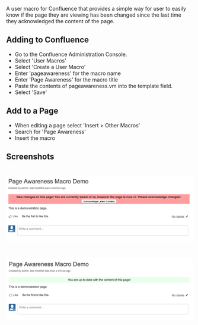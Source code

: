 A user macro for Confluence that provides a simple way for user to easily know if the page they
are viewing has been changed since the last time they acknowledged the content of the page.

## Adding to Confluence

- Go to the Confluence Administration Console.
- Select 'User Macros'
- Select 'Create a User Macro'
- Enter 'pageawareness' for the macro name
- Enter 'Page Awareness' for the macro title
- Paste the contents of pageawareness.vm into the template field.
- Select 'Save'

## Add to a Page

- When editing a page select 'Insert > Other Macros'
- Search for 'Page Awareness'
- Insert the macro

## Screenshots

# ![Page with new changes](resources/screenshot-newchanges.png)

# ![Page with new changes](resources/screenshot-nochanges.png)

